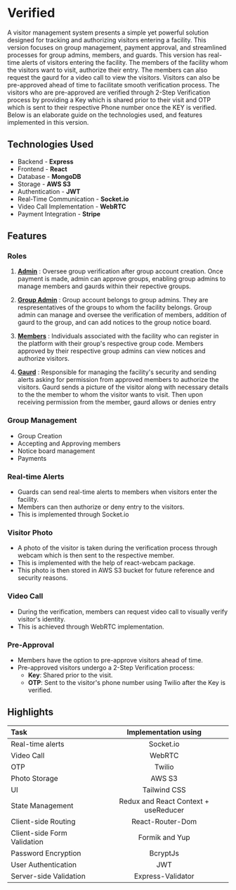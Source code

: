 # Verified

A visitor management system presents a simple yet powerful solution designed for tracking and authorizing visitors entering a facility. This version focuses on group management, payment approval, and streamlined processes for group admins, members, and guards. This version has real-time alerts of visitors entering the facility. The members of the facility whom the visitors want to visit, authorize their entry.
The members can also request the gaurd for a video call to view the visitors. Visitors can also be pre-approved ahead of time to facilitate smooth verification process. The visitors who are pre-approved are verified through 2-Step Verification process by providing a Key which is shared prior to their visit and OTP which is sent to their respective Phone number once the KEY is verified. Below is an elaborate guide on the technologies used, and features implemented in this version.

## Technologies Used
- Backend - <b>Express</b> 
- Frontend - <b>React</b> 
- Database - <b>MongoDB</b>  
- Storage - <b>AWS S3</b>  
- Authentication - <b>JWT</b>  
- Real-Time Communication - <b>Socket.io</b>  
- Video Call Implementation - <b>WebRTC</b>  
- Payment Integration - <b>Stripe</b>  

## Features
 ### Roles
 1. <b><u>Admin</u></b> : Oversee group verification after group account creation. Once payment is made, admin can approve groups, enabling group admins to manage members and gaurds within their repective groups.

 2. <b><u>Group Admin</u></b> : Group account belongs to group admins. They are respresentatives of the groups to whom the facility belongs. Group admin can manage and oversee the verification of members, addition of gaurd to the group, and can add notices to the group notice board.

 3. <b><u>Members</u></b> : Individuals associated with the facility who can register in the platform with their group's respective group code. Members approved by their respective group admins can view notices and authorize visitors.

 4. <b><u>Gaurd</u></b> : Responsible for managing the facility's security and sending alerts asking for permission from approved members to authorize the visitors. Gaurd sends a picture of the visitor along with necessary details to the the member to whom the visitor wants to visit. Then upon receiving permission from the member, gaurd allows or denies entry   

 ### Group Management 
 - Group Creation
 - Accepting and Approving members 
 - Notice board management
 - Payments

### Real-time Alerts
- Guards can send real-time alerts to members when visitors enter the facility.
- Members can then authorize or deny entry to the visitors.
- This is implemented through Socket.io 

### Visitor Photo
 - A photo of the visitor is taken during the verification process through webcam which is then sent to the respective member. 
 - This is implemented with the help of react-webcam package.
 - This photo is then stored in AWS S3 bucket for future reference and security reasons. 

### Video Call
- During the verification, members can request video call to visually verify visitor's identity. 
- This is achieved through WebRTC implementation.

### Pre-Approval
- Members have the option to pre-approve visitors ahead of time.
- Pre-approved visitors undergo a 2-Step Verification process:
    - <b>Key</b>: Shared prior to the visit.
    - <b>OTP</b>: Sent to the visitor's phone number using Twilio after the Key is verified.

## Highlights
| Task                         | Implementation using                          | 
| :---                         |    :----:                                     |
| Real-time alerts             | Socket.io                                     |
| Video Call                   | WebRTC                                        |
| OTP                          | Twilio                                        |
| Photo Storage                | AWS S3                                        |
| UI                           | Tailwind CSS                                  |
| State Management             | Redux and React Context + useReducer          |
| Client-side Routing          | React-Router-Dom                              |
| Client-side Form Validation  | Formik and Yup                                |
| Password Encryption          | BcryptJs                                      |
| User Authentication          | JWT                                           |
| Server-side Validation       | Express-Validator                             |